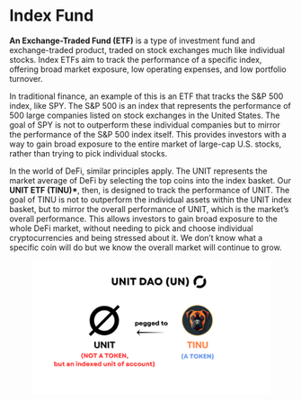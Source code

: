 # Index Fund

**An Exchange-Traded Fund (ETF)** is a type of investment fund and exchange-traded product, traded on stock exchanges much like individual stocks. Index ETFs aim to track the performance of a specific index, offering broad market exposure, low operating expenses, and low portfolio turnover.

In traditional finance, an example of this is an ETF that tracks the S\&P 500 index, like SPY. The S\&P 500 is an index that represents the performance of 500 large companies listed on stock exchanges in the United States. The goal of SPY is not to outperform these individual companies but to mirror the performance of the S\&P 500 index itself. This provides investors with a way to gain broad exposure to the entire market of large-cap U.S. stocks, rather than trying to pick individual stocks.

In the world of DeFi, similar principles apply. The UNIT represents the market average of DeFi by selecting the top coins into the index basket. Our **UNIT ETF (TINU)\***, then, is designed to track the performance of UNIT. The goal of TINU is not to outperform the individual assets within the UNIT index basket, but to mirror the overall performance of UNIT, which is the market’s overall performance. This allows investors to gain broad exposure to the whole DeFi market, without needing to pick and choose individual cryptocurrencies and being stressed about it. We don’t know what a specific coin will do but we know the overall market will continue to grow.

<figure><picture><source srcset="../../.gitbook/assets/Unit DAO (UN) dark (1).png" media="(prefers-color-scheme: dark)"><img src="../../.gitbook/assets/Unit DAO (UN) white.png" alt=""></picture><figcaption></figcaption></figure>
